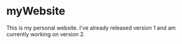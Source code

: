 # myWebsite
This is my personal website. I've already released version 1 and am currently working on version 2. 
